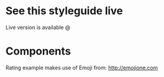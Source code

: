 # See this styleguide live

Live version is available @ 

# Components

Rating example makes use of Emoji from: http://emojione.com
